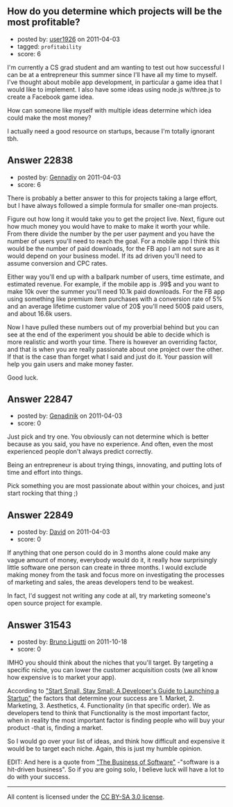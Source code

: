 ## How do you determine which projects will be the most profitable?

- posted by: [user1926](https://stackexchange.com/users/-1/1926-user1926) on 2011-04-03
- tagged: `profitability`
- score: 6

I'm currently a CS grad student and am wanting to test out how successful  I can be at a entrepreneur this summer since I'll have all my time to myself. I've thought about mobile app development, in particular a game idea that I would like to implement. I also have some ideas using node.js w/three.js to create a Facebook game idea. 

How can someone like myself with multiple ideas determine which idea could make the most money? 

I actually need a good resource on startups, because I'm totally ignorant tbh. 




## Answer 22838

- posted by: [Gennadiy](https://stackexchange.com/users/-1/9134-gennadiy) on 2011-04-03
- score: 6

There is probably a better answer to this for projects taking a large effort, but I have always followed a simple formula for smaller one-man projects. 

Figure out how long it would take you to get the project live. Next, figure out how much money you would have to make to make it worth your while. From there divide the number by the per user payment and you have the number of users you'll need to reach the goal. For a mobile app I think this would be the number of paid downloads, for the FB app I am not sure as it would depend on your business model. If its ad driven you'll need to assume conversion and CPC rates.

Either way you'll end up with a ballpark number of users, time estimate, and estimated revenue. For example, if the mobile app is .99$ and you want to make 10k over the summer you'll need 10.1k paid downloads. For the FB app using something like premium item purchases with a conversion rate of 5% and an average lifetime customer value of 20$ you'll need 500$ paid users, and about 16.6k users.

Now I have pulled these numbers out of my proverbial behind but you can see at the end of the experiment you should be able to decide which is more realistic and worth your time. There is however an overriding factor, and that is when you are really passionate about one project over the other. If that is the case than forget what I said and just do it. Your passion will help you gain users and make money faster.

Good luck.


## Answer 22847

- posted by: [Genadinik](https://stackexchange.com/users/-1/8929-genadinik) on 2011-04-03
- score: 0

Just pick and try one.  You obviously can not determine which is better because as you said, you have no experience.  And often, even the most experienced people don't always predict correctly.

Being an entrepreneur is about trying things, innovating, and putting lots of time and effort into things.

Pick something you are most passionate about within your choices, and just start rocking that thing ;)


## Answer 22849

- posted by: [David](https://stackexchange.com/users/-1/5460-david) on 2011-04-03
- score: 0

If anything that one person could do in 3 months alone could make any vague amount of money, everybody would do it, it really how surprisingly little software one person can create in three months. I would exclude making money from the task and focus more on investigating the processes of marketing and sales, the areas developers tend to be weakest.

In fact, I'd suggest not writing any code at all, try marketing someone's open source project for example.


## Answer 31543

- posted by: [Bruno Ligutti](https://stackexchange.com/users/-1/13891-bruno-ligutti) on 2011-10-18
- score: 0

<p>IMHO you should think about the niches that you'll target. By targeting a specific niche, you can lower the customer acquisition costs (we all know how expensive is to market your app).</p>

<p>According to <a href="http://www.amazon.com/s/ref=nb_sb_noss?url=search-alias=aps&amp;field-keywords=startup&amp;x=0&amp;y=0" rel="nofollow">"Start Small, Stay Small: A Developer's Guide to Launching a Startup"</a> the factors that determine your success are 1. Market, 2. Marketing, 3. Aesthetics, 4. Functionality (in that specific order). We as developers tend to think that Functionality is the most important factor, when in reality the most important factor is finding people who will buy your product -that is, finding a market.</p>

<p>So I would go over your list of ideas, and think how difficult and expensive it would be to target each niche. Again, this is just my humble opinion.</p>

<p>EDIT: And here is a quote from <a href="http://rads.stackoverflow.com/amzn/click/074321580X" rel="nofollow">"The Business of Software"</a> -"software is a hit-driven business". So if you are going solo, I believe luck will have a lot to do with your success.</p>




---

All content is licensed under the [CC BY-SA 3.0 license](https://creativecommons.org/licenses/by-sa/3.0/).
